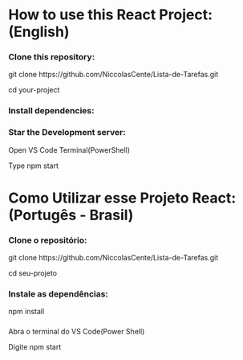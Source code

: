 <h1>How to use this React Project:(English)</h1>

<h3>Clone this repository:</h3>
<p>git clone https://github.com/NiccolasCente/Lista-de-Tarefas.git</p>
<p>cd your-project</p>

<h3>Install dependencies:</h3>
<p"npm install</p>

<h3>Star the Development server:</h3>
<p>Open VS Code Terminal(PowerShell)</p>
<p>Type npm start</p>

<h1>Como Utilizar esse Projeto React:(Portugês - Brasil)</h1>

<h3>Clone o repositório:</h3>
<p>git clone https://github.com/NiccolasCente/Lista-de-Tarefas.git</p>
<p>cd seu-projeto</p>

<h3>Instale as dependências:</h3>
<p>npm install</p>

<h3></h3>
<p>Abra o terminal do VS Code(Power Shell)</p>
<p>Digite npm start</p>
